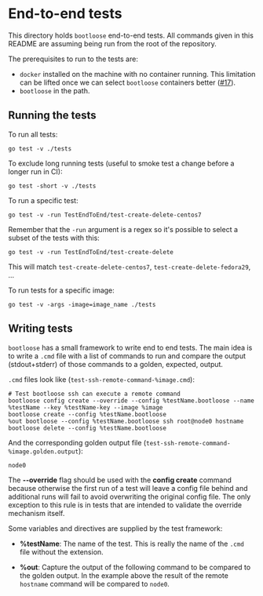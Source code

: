 # End-to-end tests

This directory holds `bootloose` end-to-end tests. All commands given in this
README are assuming being run from the root of the repository.

The prerequisites to run to the tests are:

- `docker` installed on the machine with no container running. This
limitation can be lifted once we can select `bootloose` containers better
([#17][issue-17]).
- `bootloose` in the path.

[issue-17]: https://github.com/weaveworks/bootloose/issues/17

## Running the tests

To run all tests:

```console
go test -v ./tests
```

To exclude long running tests (useful to smoke test a change before a longer
run in CI):

```console
go test -short -v ./tests
```

To run a specific test:

```console
go test -v -run TestEndToEnd/test-create-delete-centos7
```

Remember that the `-run` argument is a regex so it's possible to select a
subset of the tests with this:

```console
go test -v -run TestEndToEnd/test-create-delete
```

This will match `test-create-delete-centos7`, `test-create-delete-fedora29`,
...

To run tests for a specific image:

```console
go test -v -args -image=image_name ./tests
```

## Writing tests

`bootloose` has a small framework to write end to end tests. The main idea is
to write a `.cmd` file with a list of commands to run and compare the output
(stdout+stderr) of those commands to a golden, expected, output.

`.cmd` files look like (`test-ssh-remote-command-%image.cmd`):

```shell
# Test bootloose ssh can execute a remote command
bootloose config create --override --config %testName.bootloose --name %testName --key %testName-key --image %image
bootloose create --config %testName.bootloose
%out bootloose --config %testName.bootloose ssh root@node0 hostname
bootloose delete --config %testName.bootloose
```

And the corresponding golden output file (`test-ssh-remote-command-%image.golden.output`):

```shell
node0
```

The **--override** flag should be used with the **config create** command because otherwise 
the first run of a test will leave a config file behind and additional runs will fail
to avoid overwriting the original config file. The only exception to this rule is in tests
that are intended to validate the override mechanism itself.

Some variables and directives are supplied by the test framework:

- **%testName**: The name of the test. This is really the name of the `.cmd`
file without the extension.

- **%out**: Capture the output of the following command to be compared to the
golden output. In the example above the result of the remote `hostname`
command will be compared to `node0`.

